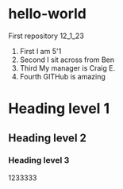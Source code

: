 # hello-world
First repository 12_1_23
<ol>
  <li>First I am 5'1</li>
  <li>Second I sit across from Ben</li>
  <li>Third My manager is Craig E.</li>
  <li>Fourth GITHub is amazing</li>
</ol>
<h1>Heading level 1</h1>
<h2>Heading level 2</h2>
<h3>Heading level 3</h3>
1233333
